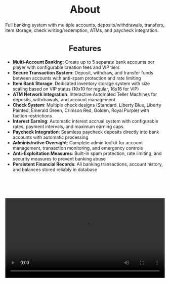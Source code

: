 <h1 style="text-align:center; font-size:2rem; font-weight:bold;">About</h1>

Full banking system with multiple accounts, deposits/withdrawals, transfers, item storage, check writing/redemption, ATMs, and paycheck integration.

<h2 style="text-align:center; font-size:1.5rem; font-weight:bold;">Features</h2>

- **Multi-Account Banking**: Create up to 5 separate bank accounts per player with configurable creation fees and VIP tiers
- **Secure Transaction System**: Deposit, withdraw, and transfer funds between accounts with anti-spam protection and rate limiting
- **Item Bank Storage**: Dedicated inventory storage system with size scaling based on VIP status (10x10 for regular, 16x16 for VIP)
- **ATM Network Integration**: Interactive Automated Teller Machines for deposits, withdrawals, and account management
- **Check System**: Multiple check designs (Standard, Liberty Blue, Liberty Painted, Emerald Green, Crimson Red, Golden, Royal Purple) with faction restrictions
- **Interest Earning**: Automatic interest accrual system with configurable rates, payment intervals, and maximum earning caps
- **Paycheck Integration**: Seamless paycheck deposits directly into bank accounts with automatic processing
- **Administrative Oversight**: Complete admin toolkit for account management, transaction monitoring, and emergency controls
- **Anti-Exploitation Measures**: Built-in spam protection, rate limiting, and security measures to prevent banking abuse
- **Persistent Financial Records**: All banking transactions, account history, and balances stored reliably in database

<br><br>

<p align="center">
  <video width="1200" style="max-width:100%; margin-bottom: 40px; margin-top: 20px;" controls>
    <source src="https://bleonheart.github.io/assets/Banking.mp4" type="video/mp4">
    Your browser does not support the video tag.
  </video>
</p>

<br><br>
